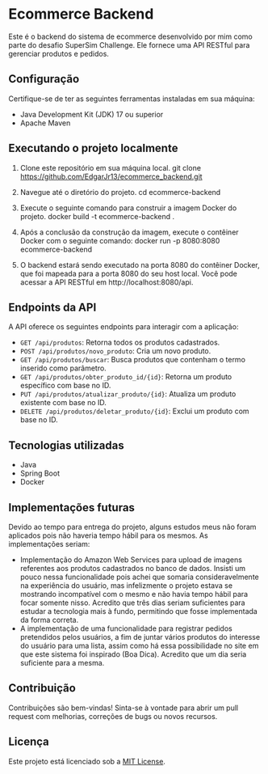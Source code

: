 # Ecommerce Backend

Este é o backend do sistema de ecommerce desenvolvido por mim como parte do desafio SuperSim Challenge. Ele fornece uma API RESTful para gerenciar produtos e pedidos.

## Configuração

Certifique-se de ter as seguintes ferramentas instaladas em sua máquina:

- Java Development Kit (JDK) 17 ou superior
- Apache Maven

## Executando o projeto localmente

1. Clone este repositório em sua máquina local.
git clone https://github.com/EdgarJr13/ecommerce_backend.git

2. Navegue até o diretório do projeto.
cd ecommerce-backend

3. Execute o seguinte comando para construir a imagem Docker do projeto.
docker build -t ecommerce-backend .

4. Após a conclusão da construção da imagem, execute o contêiner Docker com o seguinte comando:
docker run -p 8080:8080 ecommerce-backend

5. O backend estará sendo executado na porta 8080 do contêiner Docker, que foi mapeada para a porta 8080 do seu host local. Você pode acessar a API RESTful em http://localhost:8080/api.

## Endpoints da API

A API oferece os seguintes endpoints para interagir com a aplicação:

- `GET /api/produtos`: Retorna todos os produtos cadastrados.
- `POST /api/produtos/novo_produto`: Cria um novo produto.
- `GET /api/produtos/buscar`: Busca produtos que contenham o termo inserido como parâmetro.
- `GET /api/produtos/obter_produto_id/{id}`: Retorna um produto específico com base no ID.
- `PUT /api/produtos/atualizar_produto/{id}`: Atualiza um produto existente com base no ID.
- `DELETE /api/produtos/deletar_produto/{id}`: Exclui um produto com base no ID.

## Tecnologias utilizadas

- Java
- Spring Boot
- Docker

## Implementações futuras
Devido ao tempo para entrega do projeto, alguns estudos meus não foram aplicados pois não haveria tempo hábil para os mesmos. As implementações seriam:

- Implementação do Amazon Web Services para upload de imagens referentes aos produtos cadastrados no banco de dados. Insisti um pouco nessa funcionalidade pois achei que somaria consideravelmente na experiência do usuário, mas infelizmente o projeto estava se mostrando incompatível com o mesmo e não havia tempo hábil para focar somente nisso. Acredito que três dias seriam suficientes para estudar a tecnologia mais à fundo, permitindo que fosse implementada da forma correta.
- A implementação de uma funcionalidade para registrar pedidos pretendidos pelos usuários, a fim de juntar vários produtos do interesse do usuário para uma lista, assim como há essa possibilidade no site em que este sistema foi inspirado (Boa Dica). Acredito que um dia seria suficiente para a mesma.

## Contribuição

Contribuições são bem-vindas! Sinta-se à vontade para abrir um pull request com melhorias, correções de bugs ou novos recursos.

## Licença

Este projeto está licenciado sob a [MIT License](LICENSE).

